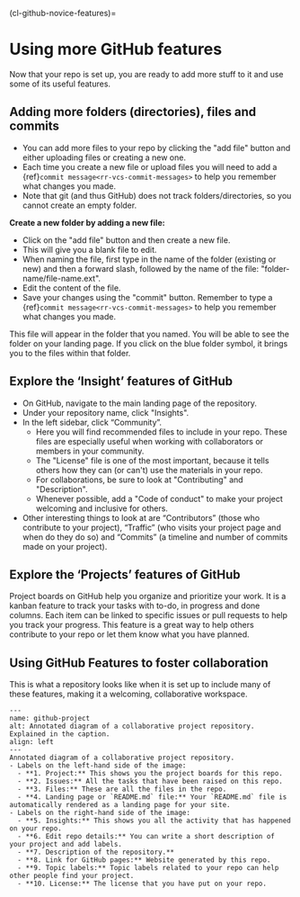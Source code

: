 (cl-github-novice-features)=
# Using more GitHub features

Now that your repo is set up, you are ready to add more stuff to it and use some of its useful features.

## Adding more folders (directories), files and commits

* You can add more files to your repo by clicking the "add file" button and either uploading files or creating a new one.
* Each time you create a new file or upload files you will need to add a {ref}`commit message<rr-vcs-commit-messages>` to help you remember what changes you made.
* Note that git (and thus GitHub) does not track folders/directories, so you cannot create an empty folder.


**Create a new folder by adding a new file:**

* Click on the "add file" button and then create a new file.
* This will give you a blank file to edit.
* When naming the file, first type in the name of the folder (existing or new) and then a forward slash, followed by the name of the file: "folder-name/file-name.ext".
* Edit the content of the file.
* Save your changes using the "commit" button. Remember to type a {ref}`commit message<rr-vcs-commit-messages>` to help you remember what changes you made.

This file will appear in the folder that you named.
You will be able to see the folder on your landing page.
If you click on the blue folder symbol, it brings you to the files within that folder.

## Explore the ‘Insight’ features of GitHub

* On GitHub, navigate to the main landing page of the repository.
* Under your repository name, click "Insights".
* In the left sidebar, click “Community”.
  * Here you will find recommended files to include in your repo.
  These files are especially useful when working with collaborators or members in your community.
  * The "License" file is one of the most important, because it tells others how they can (or can't) use the materials in your repo.
  * For collaborations, be sure to look at "Contributing" and "Description".
  * Whenever possible, add a "Code of conduct" to make your project welcoming and inclusive for others.
* Other interesting things to look at are “Contributors” (those who contribute to your project), “Traffic” (who visits your project page and when do they do so) and “Commits” (a timeline and number of commits made on your project).

## Explore the ‘Projects’ features of GitHub
Project boards on GitHub help you organize and prioritize your work.
It is a kanban feature to track your tasks with to-do, in progress and done columns.
Each item can be linked to specific issues or pull requests to help you track your progress.
This feature is a great way to help others contribute to your repo or let them know what you have planned.


## Using GitHub Features to foster collaboration
This is what a repository looks like when it is set up to include many of these features, making it a welcoming, collaborative workspace.

```{figure} ../../figures/github-project.*
---
name: github-project
alt: Annotated diagram of a collaborative project repository. Explained in the caption.
align: left
---
Annotated diagram of a collaborative project repository.
- Labels on the left-hand side of the image:
  - **1. Project:** This shows you the project boards for this repo.
  - **2. Issues:** All the tasks that have been raised on this repo.
  - **3. Files:** These are all the files in the repo.
  - **4. Landing page or `README.md` file:** Your `README.md` file is automatically rendered as a landing page for your site.
- Labels on the right-hand side of the image:
  - **5. Insights:** This shows you all the activity that has happened on your repo. 
  - **6. Edit repo details:** You can write a short description of your project and add labels.
  - **7. Description of the repository.**
  - **8. Link for GitHub pages:** Website generated by this repo.
  - **9. Topic labels:** Topic labels related to your repo can help other people find your project.
  - **10. License:** The license that you have put on your repo.
```
